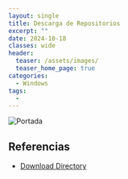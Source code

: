 ```yaml
---
layout: single
title: Descarga de Repositorios
excerpt: ""
date: 2024-10-18
classes: wide
header:
  teaser: /assets/images/
  teaser_home_page: true
categories:
  - Windows
tags:
  - 
---
```


![Portada](/assets/images/)

## Referencias
- [Download Directory](https://github.com/download-directory/download-directory.github.io)
